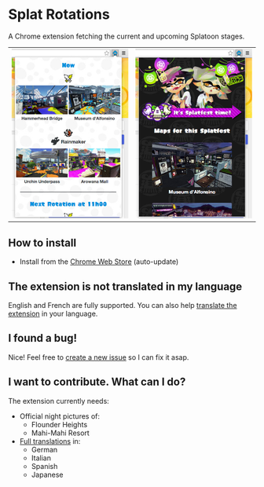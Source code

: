 # Splat Rotations

A Chrome extension fetching the current and upcoming Splatoon stages.

<table align="center">
	<tr>
		<td><img src="gh-pages/day.jpg" /></td>
		<td><img src="gh-pages/fes.jpg" /></td>
	</tr>
</table>

## How to install

* Install from the [Chrome Web Store]() (auto-update)

## The extension is not translated in my language

English and French are fully supported. You can also help [translate the extension](https://poeditor.com/join/project/pwVRLVIrEt) in your language.

## I found a bug!
Nice! Feel free to [create a new issue](https://github.com/jfgoncalves/splat-rotations/issues) so I can fix it asap.

## I want to contribute. What can I do?
The extension currently needs:

* Official night pictures of:
	* Flounder Heights
	* Mahi-Mahi Resort
* [Full translations](https://poeditor.com/join/project/pwVRLVIrEt) in:
	* German
	* Italian
	* Spanish
	* Japanese